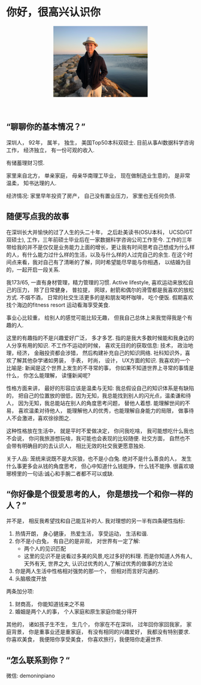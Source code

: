 # 你好，很高兴认识你

<p align="center"><img width=50% src="imgs/selfie.jpg"></p>
&nbsp;&nbsp;&nbsp;&nbsp;&nbsp;&nbsp;&nbsp;&nbsp;&nbsp;&nbsp;&nbsp;&nbsp;&nbsp;&nbsp;&nbsp;&nbsp;&nbsp;&nbsp;&nbsp;

## “聊聊你的基本情况？”

深圳人， 92年， 属羊， 独生， 美国Top50本科双硕士. 目前从事AI数据科学咨询工作， 经济独立， 有一份可观的收入.

有储蓄理财习惯.

家里来自北方， 单亲家庭， 母亲华南理工毕业， 现在做制造业生意的， 是非常温柔， 知书达理的人.

经济情况: 家里早年投资了房产， 自己没有置业压力， 家里也无任何负债.

## 随便写点我的故事

在深圳长大并愉快的过了人生的头二十年， 之后赴美读书(OSU本科， UCSD/GT双硕士), 工作，三年前硕士毕业后在一家数据科学咨询公司工作至今. 工作的三年带给我的并不是仅仅是业务能力上面的增长，更让我有时间思考自己想成为什么样的人，有什么能力过什么样的生活，以及与什么样的人过完自己的余生. 在这个时间点来看，我对自己有了清晰的了解，同时希望能尽早能与你相遇， 以结婚为目的，一起开启一段关系.

我173/65, 一直有身材管理，精力管理的习惯. Active lifestyle, 喜欢运动来放松自己的压力， 除了日常健身， 普拉提， 网球，射箭和偶尔的滑雪都是我喜欢的放松方式. 不烟不酒， 日常的社交生活更多的是和朋友喝杯咖啡， 吃个便饭. 假期喜欢找个海边的fitness resort 运动看海享受美食.

事业心比较重， 给别人的感觉可能比较无趣， 但我自己总体上来我觉得我是个有趣的人.

这里的有趣指的不是兴趣爱好广泛， 多才多艺. 指的是我大多数时候能和我身边的人分享有用的知识. 不工作不运动的时候， 喜欢无目的的获取信息: 技术， 政治地理，经济，  金融投资都会涉猎， 然后构建补充自己的知识网络. 社科知识外，喜欢了解其他杂学诸如男装， 手表， 时尚， 设计， UX方面的知识. 我喜欢的一个比喻是: 新闻是这个世界上发生的不寻常的事， 你如果不知道世界上寻常的事情是什么， 你怎么能理解， 读懂新闻呢?

性格方面来讲， 最好的形容应该是温柔与无知: 我总假设自己的知识体系是有缺陷的， 把自己的位置放的很低，因为无知，我总能找到别人的闪光点，温柔谦和待人， 因为无知，我总能站在别人的角度思考问题， 替他人着想. 能理解世间的不易， 喜欢温柔对待他人， 能理解他人的优秀，也能理解自身能力的局限， 做事待人不会激进，喜欢徐徐图之.

这种性格放在生活中， 就是平时不爱做决定， 你问我吃啥， 我可能想吃什么我也不会说， 你问我旅游想玩啥，我可能也会表现的比较随便. 社交方面， 自然也不会带有明确目的的去认识人， 相比无效的社交我更愿意独处.

关于人品: 笼统来说既不是大灰狼，也不是小白兔. 绝对不是什么善良的人， 发生什么事更多会从钱的角度思考， 但心中知道什么钱能挣，什么钱不能挣. 很喜欢琅琊榜里的一句话:诚心和手腕二者都不可以或缺.


## “你好像是个很爱思考的人， 你是想找一个和你一样的人？”

并不是， 相反我希望找和自己能互补的人. 我对理想的另一半有四条硬性指标:

1. 热情开朗， 身心健康， 热爱生活， 享受运动， 生活和谐.
2. 你不是小白兔， 有自己的是非观， 对世界有一定了解:
    * 两个人的见识匹配
    * 这里的见识不是说看过多美的风景,吃过多好的料理. 而是你知道人外有人,天外有天, 世界之大, 认识过优秀的人,了解过优秀的做事的方法论
3. 你是两人生活中性格相对强势的那一个， 但相对而言好沟通的.
4. 头脑极度开放

两条加分项:

1. 财商高， 你能知道钱来之不易
2. 婚姻是两个人的事， 个人家庭和原生家庭你能分得开


其他的， 诸如孩子生不生， 生几个， 你家在不在深圳， 过年回你家回我家， 家庭背景， 你是重事业还是重家庭， 有没有相同的兴趣爱好， 我都没有特别要求.
你喜欢美食， 我便陪你享受美食， 你喜欢旅行，我便陪你走遍世界.

## “怎么联系到你？“

微信: demoninpiano














